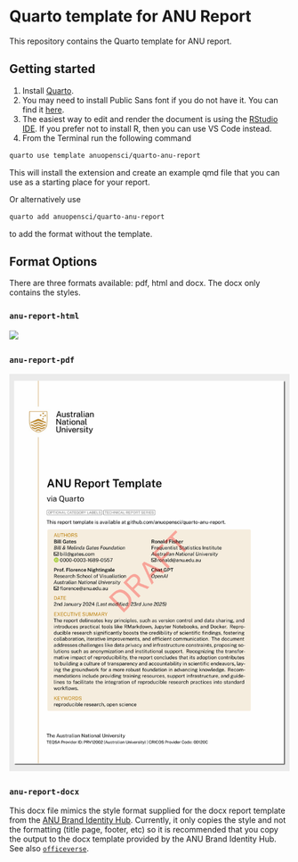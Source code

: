 

<!-- README.md is generated from README.qmd. Please edit that file -->

# Quarto template for ANU Report

This repository contains the Quarto template for ANU report.

## Getting started

1.  Install [Quarto](https://quarto.org/docs/get-started/).
2.  You may need to install Public Sans font if you do not have it. You
    can find it
    [here](https://github.com/anuopensci/quarto-anu-report/tree/main/_extensions/anu-report/assets/webfonts).
3.  The easiest way to edit and render the document is using the
    [RStudio IDE](https://posit.co/download/rstudio-desktop/). If you
    prefer not to install R, then you can use VS Code instead.
4.  From the Terminal run the following command

``` bash
quarto use template anuopensci/quarto-anu-report
```

This will install the extension and create an example qmd file that you
can use as a starting place for your report.

Or alternatively use

``` bash
quarto add anuopensci/quarto-anu-report
```

to add the format without the template.

## Format Options

There are three formats available: pdf, html and docx. The docx only
contains the styles.

### `anu-report-html`

![](examples/template-html.png)

### `anu-report-pdf`

[![](examples/template-pdf.png)](examples/template.pdf)

### `anu-report-docx`

This docx file mimics the style format supplied for the docx report
template from the [ANU Brand Identity
Hub](https://anu365.sharepoint.com/sites/ANUidentityHUB). Currently, it
only copies the style and not the formatting (title page, footer, etc)
so it is recommended that you copy the output to the docx template
provided by the ANU Brand Identity Hub. See also
[`officeverse`](https://ardata-fr.github.io/officeverse/).
